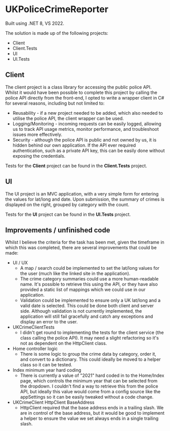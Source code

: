 # UKPoliceCrimeReporter
Built using .NET 8, VS 2022.

The solution is made up of the following projects:
- Client
- Client.Tests
- UI
- UI.Tests

## Client
The client project is a class library for accessing the public police API. Whilst it would have been possible to complete this project by calling the police API directly from the front-end, I opted to write a wrapper client in C# for several reasons, including but not limited to:

- Reusability - if a new project needed to be added, which also needed to utilise the police API, the client wrapper can be used.
- Logging/Monitoring - incoming requests can be easily logged, allowing us to track API usage metrics, monitor performance, and troubleshoot issues more effectively.
- Security - although the police API is public and not owned by us, it is hidden behind our own application. If the API ever required authentication, such as a private API key, this can be easily done without exposing the credentials.

Tests for the **Client** project can be found in the **Client.Tests** project.

## UI
The UI project is an MVC application, with a very simple form for entering the values for lat/long and date. Upon submission, the summary of crimes is displayed on the right, grouped by category with the count.

Tests for the **UI** project can be found in the **UI.Tests** project.

## Improvements / unfinished code
Whilst I believe the criteria for the task has been met, given the timeframe in which this was completed, there are several improvements that could be made:

- UI / UX
  - A map / search could be implemented to set the lat/long values for the user (much like the linked site in the application).
  - The crime category summaries could use a more human-readable name. It's possible to retrieve this using the API, or they have also provided a static list of mappings which we could use in our application.
  - Validation could be implemented to ensure only a UK lat/long and a valid date is selected. This could be done both client and server side. Although validation is not currently implemented, the application will still fail gracefully and catch any exceptions and display an error to the user.
- UKCrimeClientTests
  - I didn't get round to implementing the tests for the client service (the class calling the police API). It may need a slight refactoring so it's not as dependent on the HttpClient class.
- Home controller logic
  - There is some logic to group the crime data by category, order it, and convert to a dictionary. This could ideally be moved to a helper class so it can be tested.
- Index minimum year hard coding
  - There is currently a value of "2021" hard coded in to the Home/Index page, which controls the minimum year that can be selected from the dropdown. I couldn't find a way to retrieve this from the police API, but ideally this value would come from a config source like the appSettings so it can be easily tweaked without a code change.
- UKCrimeClient HttpClient BaseAddress
  - HttpClient required that the base address ends in a trailing slash. We are in control of the base address, but it would be good to implement a helper to ensure the value we set always ends in a single trailing slash.
